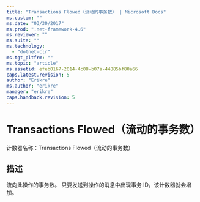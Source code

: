```yaml
---
title: "Transactions Flowed（流动的事务数） | Microsoft Docs"
ms.custom: ""
ms.date: "03/30/2017"
ms.prod: ".net-framework-4.6"
ms.reviewer: ""
ms.suite: ""
ms.technology: 
  - "dotnet-clr"
ms.tgt_pltfrm: ""
ms.topic: "article"
ms.assetid: efeb0167-2014-4c08-b07a-44885bf80a66
caps.latest.revision: 5
author: "Erikre"
ms.author: "erikre"
manager: "erikre"
caps.handback.revision: 5
---
```

# Transactions Flowed（流动的事务数）
计数器名称：Transactions Flowed（流动的事务数）  
  
## 描述  
 流向此操作的事务数。  只要发送到操作的消息中出现事务 ID，该计数器就会增加。
